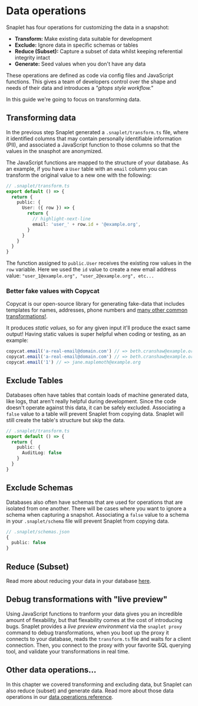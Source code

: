 # Data operations

Snaplet has four operations for customizing the data in a snapshot:

- **Transform:** Make existing data suitable for development
- **Exclude:** Ignore data in specific schemas or tables
- **Reduce (Subset):** Capture a subset of data whilst keeping referential integrity intact
- **Generate:** Seed values when you don't have any data

These operations are defined as code via config files and JavaScript functions.
This gives a team of developers control over the shape and needs of their data and introduces a _"gitops style workflow."_

In this guide we're going to focus on transforming data.

## Transforming data

In the previous step Snaplet generated a `.snaplet/transform.ts` file, where it identified columns that may contain personally identifiable information (PII), and associated a JavaScript function to those columns so that the values in the snasphot are anonymized.

The JavaScript functions are mapped to the structure of your database.
As an example, if you have a `User` table with an `email` column you can transform the original value to a new one with the following:

```typescript
// .snaplet/transform.ts
export default () => {
  return {
    public: {
      User: ({ row }) => {
        return {
          // highlight-next-line
          email: 'user_' + row.id + '@example.org', 
        }
      }
    }
  }
}
```

The function assigned to `public.User` receives the existing row values in the `row` variable.
Here we used the `id` value to create a new email address value: `"user_1@example.org", "user_2@example.org", etc...`

### Better fake values with Copycat

Copycat is our open-source library for generating fake-data that includes templates for names, addresses, phone numbers and [many other common transformations!](https://github.com/snaplet/copycat/#api-reference).

It produces _static values,_ so for any given input it'll produce the exact same output! Having static values is super helpful when coding or testing, as an example:

```js
copycat.email('a-real-email@domain.com') // => beth.cranshaw@example.org
copycat.email('a-real-email@domain.com') // => beth.cranshaw@example.org
copycat.email('1') // => jane.maplemoth@example.org
```

## Exclude Tables

Databases often have tables that contain loads of machine generated data, like logs, that aren't really helpful during development.
Since the code doesn't operate against this data, it can be safely excluded.
Associating a `false` value to a table will prevent Snaplet from copying data.
Snaplet will still create the table's structure but skip the data.

```typescript
// .snaplet/transform.ts
export default () => {
  return {
    public: {
      AuditLog: false
    }
  }
}
```

## Exclude Schemas

Databases also often have schemas that are used for operations that are isolated from one another. There will be cases where you want to ignore a schema when capturing a snapshot. Associating a `false` value to a schema in your `.snaplet/schema` file will prevent Snaplet from copying data.

```typescript
// .snaplet/schemas.json
{
  public: false
}
```

## Reduce (Subset)

Read more about reducing your data in your database [here](/references/data-operations/reduce).

## Debug transformations with "live preview"

Using JavaScript functions to tranform your data gives you an incredible amount of flexability, but that flexability comes at the cost of introducing bugs.
Snaplet provides a _live preview environment_ via the `snaplet proxy` command to debug transformations, when you boot up the proxy it connects to your database, reads the `transform.ts` file and waits for a client connection.
Then, you connect to the proxy with your favorite SQL querying tool, and validate your transformations in real time.

## Other data operations...

In this chapter we covered transforming and excluding data, but Snaplet can also reduce (subset) and generate data.
Read more about those data operations in our [data operations reference](/references/data-operations/overview).
